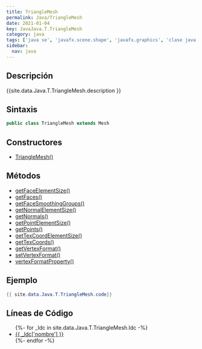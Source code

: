 ```yaml
---
title: TriangleMesh
permalink: Java/TriangleMesh
date: 2021-01-04
key: JavaJava.T.TriangleMesh
category: java
tags: ['java se', 'javafx.scene.shape', 'javafx.graphics', 'clase java', 'JavaFX 8.0']
sidebar: 
  nav: java
---
```


## Descripción
{{site.data.Java.T.TriangleMesh.description }}

## Sintaxis
~~~java
public class TriangleMesh extends Mesh
~~~

## Constructores
* [TriangleMesh()](/Java/TriangleMesh/TriangleMesh/)

## Métodos
* [getFaceElementSize()](/Java/TriangleMesh/getFaceElementSize)
* [getFaces()](/Java/TriangleMesh/getFaces)
* [getFaceSmoothingGroups()](/Java/TriangleMesh/getFaceSmoothingGroups)
* [getNormalElementSize()](/Java/TriangleMesh/getNormalElementSize)
* [getNormals()](/Java/TriangleMesh/getNormals)
* [getPointElementSize()](/Java/TriangleMesh/getPointElementSize)
* [getPoints()](/Java/TriangleMesh/getPoints)
* [getTexCoordElementSize()](/Java/TriangleMesh/getTexCoordElementSize)
* [getTexCoords()](/Java/TriangleMesh/getTexCoords)
* [getVertexFormat()](/Java/TriangleMesh/getVertexFormat)
* [setVertexFormat()](/Java/TriangleMesh/setVertexFormat)
* [vertexFormatProperty()](/Java/TriangleMesh/vertexFormatProperty)

## Ejemplo
~~~java
{{ site.data.Java.T.TriangleMesh.code}}
~~~

## Líneas de Código
<ul>
{%- for _ldc in site.data.Java.T.TriangleMesh.ldc -%}
   <li>
       <a href="{{_ldc['url'] }}">{{ _ldc['nombre'] }}</a>
   </li>
{%- endfor -%}
</ul>
